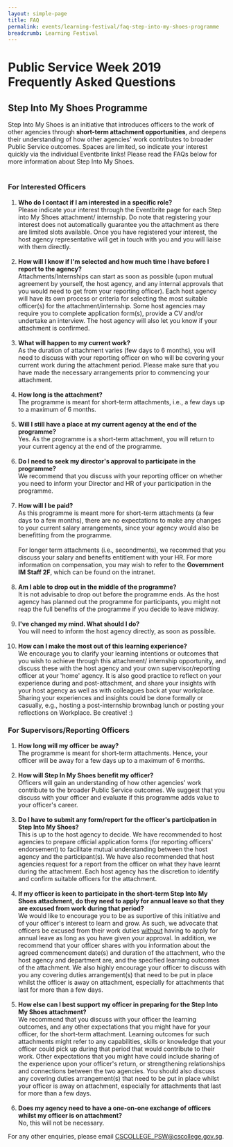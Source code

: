 ```yaml
---
layout: simple-page
title: FAQ
permalink: events/learning-festival/faq-step-into-my-shoes-programme
breadcrumb: Learning Festival
---
```

# Public Service Week 2019 Frequently Asked Questions
## Step Into My Shoes Programme

Step Into My Shoes is an initiative that introduces officers to the work of other agencies through <b>short-term attachment opportunities</b>, and deepens their understanding of how other agencies' work contributes to broader Public Service outcomes. Spaces are limited, so indicate your interest quickly via the individual Eventbrite links! Please read the FAQs below for more information about Step Into My Shoes.
<br>
<br>

### For Interested Officers
<ol type="1">
	<li>
		<b>Who do I contact if I am interested in a specific role?</b><br>
		Please indicate your interest through the Eventbrite page for each Step into My Shoes attachment/ internship. Do note that registering your interest does not automatically guarantee you the attachment as there are limited slots available. Once you have registered your interest, the host agency representative will get in touch with you and you will liaise with them directly. 
	</li>
<br>
	<li>
		<b>How will I know if I'm selected and how much time I have before I report to the agency?</b><br>
		Attachments/Internships can start as soon as possible (upon mutual agreement by yourself, the host agency, and any internal approvals that you would need to get from your reporting officer). Each host agency will have its own process or criteria for selecting the most suitable officer(s) for the attachment/internship. Some host agencies may require you to complete application form(s), provide a CV and/or undertake an interview. The host agency will also let you know if your attachment is confirmed. 
	</li>
<br>
	<li> 
		<b>What will happen to my current work?</b><br>
		As the duration of attachment varies (few days to 6 months), you will need to discuss with your reporting officer on who will be covering your current work during the attachment period. Please make sure that you have made the necessary arrangements prior to commencing your attachment.
	</li>
<br>
	<li>
		<b>How long is the attachment?</b><br>
		The programme is meant for short-term attachments, i.e., a few days up to a maximum of 6 months.
	</li>
<br>
	<li>
		<b>Will I still have a place at my current agency at the end of the programme?</b><br>
		Yes. As the programme is a short-term attachment, you will return to your current agency at the end of the programme.
	</li>
<br>
	<li>
		<b>Do I need to seek my director's approval to participate in the programme?</b><br>
		We recommend that you discuss with your reporting officer on whether you need to inform your Director and HR of your participation in the programme.
	</li>
<br>
	<li>
		<b>How will I be paid?</b><br>
		As this programme is meant more for short-term attachments (a few days to a few months), there are no expectations to make any changes to your current salary arrangements, since your agency would also be benefitting from the programme. 
		<br>
		<br>
		For longer term attachments (i.e., secondments), we recommed that you discuss your salary and benefits entitlement with your HR. For more information on compensation, you may wish to refer to the <b>Government IM Staff 2F</b>, which can be found on the intranet.
	</li>
<br>
	<li>
		<b>Am I able to drop out in the middle of the programme?</b><br>
		It is not advisable to drop out before the programme ends. As the host agency has planned out the programme for participants, you might not reap the full benefits of the programme if you decide to leave midway. 
	</li>
<br>
	<li>
		<b>I've changed my mind. What should I do?</b><br>
		You will need to inform the host agency directly, as soon as possible.
	</li>
<br>
	<li>
		<b>How can I make the most out of this learning experience?</b><br>
		We encourage you to clarify your learning intentions or outcomes that you wish to achieve through this attachment/ internship opportunity, and discuss these with the host agency and your own supervisor/reporting officer at your 'home' agency. It is also good practice to reflect on your experience during and post-attachment, and share your insights with your host agency as well as with colleagues back at your workplace. Sharing your experiences and insights could be done formally or casually, e.g., hosting a post-internship brownbag lunch or posting your reflections on Workplace. Be creative! :)
	</li>
</ol>

### For Supervisors/Reporting Officers
<ol type="1">
<li>
	<b>How long will my officer be away?</b><br>
	The programme is meant for short-term attachments. Hence, your officer will be away for a few days up to a maximum of 6 months.
</li>
<br>
<li>
	<b>How will Step In My Shoes benefit my officer?</b><br>
	Officers will gain an understanding of how other agencies' work contribute to the broader Public Service outcomes. We suggest that you discuss with your officer and evaluate if this programme adds value to your officer's career.
</li>
<br>
<li>
	<b>Do I have to submit any form/report for the officer's participation in Step Into My Shoes?</b><br>
	This is up to the host agency to decide. We have recommended to host agencies to prepare official application forms (for reporting officers' endorsement) to facilitate mutual understanding between the host agency and the participant(s). We have also recommended that host agencies request for a report from the officer on what they have learnt during the attachment. Each host agency has the discretion to identify and confirm suitable officers for the attachment.  
</li>
<br>
<li>
	<b>If my officer is keen to participate in the short-term Step Into My Shoes attachment, do they need to apply for annual leave so that they are excused from work during that period? </b><br>
	We would like to encourage you to be as suportive of this initiative and of your officer's interest to learn and grow. As such, we advocate that officers be excused from their work duties <u>without</u> having to apply for annual leave as long as you have given your approval. In addition, we recommend that your officer shares with you information about the agreed commencement date(s) and duration of the attachment, who the host agency and department are, and the specified learning outcomes of the attachment. We also highly encourage your officer to discuss with you any covering duties arrangement(s) that need to be put in place whilst the officer is away on attachment, especially for attachments that last for more than a few days. 
</li>
<br>
<li>
	<b>How else can I best support my officer in preparing for the Step Into My Shoes attachment?</b><br>
	We recommend that you discuss with your officer the learning outcomes, and any other expectations that you might have for your officer, for the short-term attachment. Learning outcomes for such attachments might refer to any capabilities, skills or knowledge that your officer could pick up during that period that would contribute to their work. Other expectations that you might have could include sharing of the experience upon your officer's return, or strengthening relationships and connections between the two agencies. You should also discuss any covering duties arrangement(s) that need to be put in place whilst your officer is away on attachment, especially for attachments that last for more than a few days.
</li>
<br>
<li>
	<b>Does my agency need to have a one-on-one exchange of officers whilst my officer is on attachment?</b><br>
	No, this will not be necessary.
</li>


</ol>
For any other enquiries, please email <a href="mailto:CSCOLLEGE_PSW@cscollege.gov.sg">CSCOLLEGE_PSW@cscollege.gov.sg</a>.
